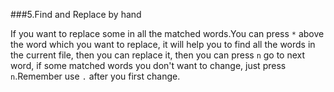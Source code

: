 ###5.Find and Replace by hand

If you want to replace some in all the matched words.You can press `*` above the word which you want to replace, it will help you to find all the words in the current file, then you can replace it, then you can press `n` go to next word, if some matched words you don't want to change, just press `n`.Remember use `.` after you first change.
